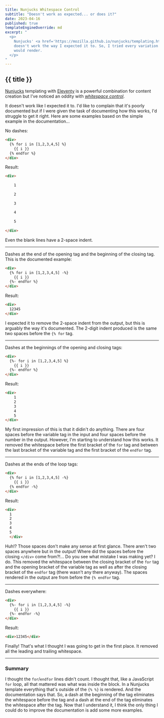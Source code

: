 ```yaml
---
title: Nunjucks Whitespace Control
subtitle: "Doesn't work as expected... or does it?"
date: 2023-04-16
published: true
templateEngineOverride: md
excerpt: "
  <p>
    Nunjucks' <a href='https://mozilla.github.io/nunjucks/templating.html#whitespace-control'>Whitespace Control</a>
    doesn't work the way I expected it to. So, I tried every variation of the syntax I could think of to see how it
    would render.
  </p>
"
---
```

## {{ title }}

[Nunjucks](https://mozilla.github.io/nunjucks/) templating with
[Eleventy](https://www.11ty.dev/) is a powerful combination for content
creation but I've noticed an oddity with
<em>[whitespace control](https://mozilla.github.io/nunjucks/templating.html#whitespace-control)</em>.

It doesn't work like I expected it to. I'd like to complain that it's poorly
documented but if I were given the task of documenting how this works, I'd
struggle to get it right. Here are some examples based on the simple example in
the documentation...

No dashes:
```html
<div>
  {% for i in [1,2,3,4,5] %}
    {{ i }}
  {% endfor %}
</div>
```
Result:
```html
<div>
  
    1
  
    2
  
    3
  
    4
  
    5
  
</div>
```
Even the blank lines have a 2-space indent.

-----

Dashes at the end of the opening tag and the beginning of the closing tag. This is the documented example:
```html
<div>
  {% for i in [1,2,3,4,5] -%}
    {{ i }}
  {%- endfor %}
</div>
```
Result:
```html
<div>
  12345
</div>
```
I expected it to remove the 2-space indent from the output, but this is arguably the way it's documented. The 2-digit indent produced is the same two spaces before the `{% for` tag.

-----

Dashes at the beginnings of the opening and closing tags:
```html
<div>
  {%- for i in [1,2,3,4,5] %}
    {{ i }}
  {%- endfor %}
</div>
```
Result:
```html
<div>
    1
    2
    3
    4
    5
</div>
```
My first impression of this is that it didin't do anything. There are four spaces before the variable tag in the input and four spaces before the number in the output. However, I'm starting to understand how this works. It removed the whitespace before the first bracket of the `for` tag and between the last bracket of the variable tag and the first bracket of the `endfor` tag.

-----

Dashes at the ends of the loop tags:
```html
<div>
  {% for i in [1,2,3,4,5] -%}
    {{ i }}
  {% endfor -%}
</div>
```
Result:
```html
<div>
  1
  2
  3
  4
  5
  </div>
```
Huh!? Those spaces don't make any sense at first glance. There aren't two spaces anywhere but in the output! Where did the spaces before the closing `</div>` come from?!... Do you see what mistake I was making yet? I do. This removed the whitespace between the closing bracket of the `for` tag and the opening bracket of the variable tag as well as after the closing bracket of the `endfor` tag (there wasn't any there anyway). The spaces rendered in the output are from before the `{% endfor` tag.

-----

Dashes everywhere:
```html
<div>
  {%- for i in [1,2,3,4,5] -%}
    {{ i }}
  {%- endfor -%}
</div>
```
Result:
```html
<div>12345</div>
```
Finally! That's what I thought I was going to get in the first place. It removed all the leading and trailing whitespace.

-----

### Summary

I thought the `for`/`endfor` lines didn't count. I thought that, like a JavaScript `for` loop, all that mattered was what was inside the block. In a Nunjucks template everything that's outside of the `{% %}` is rendered. And the documentation says that. So, a dash at the beginning of the tag eliminates the whitespace before the tag and a dash at the end of the tag eliminates the whitespace after the tag. Now that I understand it, I think the only thing I could do to improve the documentation is add some more examples.